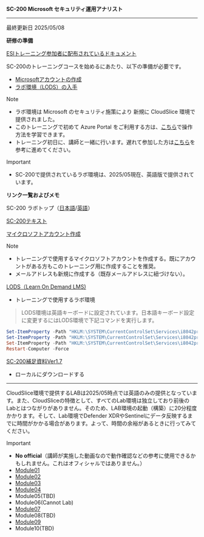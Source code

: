 **SC-200 Microsoft セキュリティ運用アナリスト**
***

最終更新日 2025/05/08

**研修の準備**

[ESIトレーニング参加者に配布されているドキュメント](https://query.prod.cms.rt.microsoft.com/cms/api/am/binary/RE4Rje8)

SC-200のトレーニングコースを始めるにあたり、以下の準備が必要です。

- [Microsoftアカウントの作成](https://github.com/naonao71/note/blob/main/prep/msa.md)
- [ラボ環境（LODS）の入手](https://github.com/naonao71/note/blob/main/prep/lods.md)

> [!NOTE]
> - ラボ環境は Microsoft のセキュリティ施策により 新規に CloudSlice 環境で提供されました。
> - このトレーニングで初めて Azure Portal をご利用する方は、[こちら](https://learn.microsoft.com/ja-jp/training/modules/tour-azure-portal/)で操作方法を学習できます。
> - トレーニング初日に、講師と一緒に行います。遅れて参加した方は[こちら](https://query.prod.cms.rt.microsoft.com/cms/api/am/binary/RE4VkE4)を参考に進めてください。

> [!IMPORTANT]
> - SC-200で提供されているラボ環境は、2025/05現在、英語版で提供されています。

**リンク一覧およびメモ**

SC-200 ラボトップ（[日本語](https://github.com/MicrosoftLearning/SC-200T00A-Microsoft-Security-Operations-Analyst.ja-jp/tree/main/Instructions/Labs)/[英語](https://github.com/MicrosoftLearning/SC-200T00A-Microsoft-Security-Operations-Analyst/tree/master/Instructions/Labs)）

[SC-200テキスト](https://learn.microsoft.com/ja-jp/training/courses/sc-200t00)

[マイクロソフトアカウント作成](https://account.microsoft.com/account/Account)

> [!NOTE]
> - トレーニングで使用するマイクロソフトアカウントを作成する。既にアカウントがある方もこのトレーニング用に作成することを推奨。
> - メールアドレスも新規に作成する（既存メールアドレスに紐づけない）。

[LODS（Learn On Demand LMS)](https://esi.learnondemand.net/User/Login?ReturnUrl=%2F)

- トレーニングで使用するラボ環境

 > LODS環境は英語キーボードに設定されています。日本語キーボード設定に変更するにはLODS環境で下記コマンドを実行します。

```powershell
Set-ItemProperty -Path "HKLM:\SYSTEM\CurrentControlSet\Services\i8042prt\Parameters" -Name "LayerDriver JPN" -Value "kbd106.dll"
Set-ItemProperty -Path "HKLM:\SYSTEM\CurrentControlSet\Services\i8042prt\Parameters" -Name "OverrideKeyboardType" -Value 7
Set-ItemProperty -Path "HKLM:\SYSTEM\CurrentControlSet\Services\i8042prt\Parameters" -Name "OverrideKeyboardSubtype" -Value 2
Restart-Computer -Force
```

[SC-200補足資料Ver1.7](https://github.com/naonao71/note/blob/main/SC-200/SC-200%E8%A3%9C%E8%B6%B3%E8%B3%87%E6%96%99Ver1.7.pdf)

- ローカルにダウンロードする

***
CloudSlice環境で提供するLABは2025/05時点では英語のみの提供となっています。また、CloudSliceの特徴として、すべてのLab環境は独立しており前後のLabとはつながりがありません。そのため、LAB環境の起動（構築）に20分程度かかります。そして、Lab環境でDefender XDRやSentinelにデータ反映するまでに時間がかかる場合があります。よって、時間の余裕があるときに行ってみてください。

> [!IMPORTANT]
> - **No official**（講師が実施した動画なので動作確認などの参考に使用できるかもしれません。これはオフィシャルではありません。）
> - [Module01](https://youtu.be/cHdSZyG1qTw)
> - [Module02](https://youtu.be/DAaANT0Op04)
> - [Module03](https://youtu.be/J6GVrDrd8LM)
> - [Module04](https://youtu.be/Bjzh7DdubVg)
> - Module05(TBD)
> - Module06(Cannot Lab)
> - [Module07](https://youtu.be/vjoAGr05Cko)
> - Module08(TBD)
> - [Module09](https://youtu.be/9p3jJtsyr7o)
> - Module10(TBD)


<!-- 

**ラボのシミュレーション（英語版）**

[SC-200 Interactive Simulations](https://mslabs.cloudguides.com/guides/SC-200%20Lab%20Simulations%20-%20Microsoft%20Security%20Operations%20Analyst)

**ラボのリンク（講師による翻訳修正済み）**

- モジュール01
  - [演習 1 - Microsoft 365 Defender の確認](https://github.com/naonao71/SC-200T00JA-Microsoft-Security-Operations-Analyst/blob/master/Instructions/Labs/LAB_AK_01_Lab1_Ex1_Explore_M365_Defender.md)
- モジュール02
  - [演習 1 - Microsoft Defender for Endpoint のデプロイ](https://github.com/naonao71/SC-200T00JA-Microsoft-Security-Operations-Analyst/blob/master/Instructions/Labs/LAB_AK_02_Lab1_Ex1_Deploy_Defender_Endpoint.md)
  - [演習 2 - Microsoft Defender for Endpoint を使用した攻撃の軽減](https://github.com/naonao71/SC-200T00JA-Microsoft-Security-Operations-Analyst/blob/master/Instructions/Labs/LAB_AK_02_Lab1_Ex2_Mitigate_Attacks.md)
- モジュール03
  - [演習 1 - Microsoft Defender for Cloud の有効化](https://github.com/naonao71/SC-200T00JA-Microsoft-Security-Operations-Analyst/blob/master/Instructions/Labs/LAB_AK_03_Lab1_Ex1_Enable_Defender.md)
  - [演習 2 - Microsoft Defender for Cloud を使用して脅威を軽減する](https://github.com/naonao71/SC-200T00JA-Microsoft-Security-Operations-Analyst/blob/master/Instructions/Labs/LAB_AK_03_Lab1_Ex2_Azure_Defender.md)
- モジュール04
  - [演習 1 - Kusto クエリ言語 (KQL) を使用して Microsoft Sentinel のクエリを作成する](https://github.com/naonao71/SC-200T00JA-Microsoft-Security-Operations-Analyst/blob/master/Instructions/Labs/LAB_AK_04_Lab1_Ex1_KQL.md)
- モジュール05
  - [演習 1 - Microsoft Sentinel 環境を構成する](https://github.com/naonao71/SC-200T00JA-Microsoft-Security-Operations-Analyst/blob/master/Instructions/Labs/LAB_AK_05_Lab1_Ex1_Deploy_Sentinel.md)
- モジュール06
  - [演習 1 - データ コネクタを使用して Microsoft Sentinel にデータを接続する](https://github.com/naonao71/SC-200T00JA-Microsoft-Security-Operations-Analyst/blob/master/Instructions/Labs/LAB_AK_06_Lab1_Ex1_Connect_Services.md)
  - [演習 2 - データ コネクタを使用して Windows デバイスを Microsoft Sentinel に接続する](https://github.com/naonao71/SC-200T00JA-Microsoft-Security-Operations-Analyst/blob/master/Instructions/Labs/LAB_AK_06_Lab1_Ex2_Connect_Windows.md)
  - [演習 3 - データ コネクタを使用して Linux ホストを Microsoft Sentinel に接続する](https://github.com/naonao71/SC-200T00JA-Microsoft-Security-Operations-Analyst/blob/master/Instructions/Labs/LAB_AK_06_Lab1_Ex3_Connect_Linux.md)
  - [演習 4 - データ コネクタを使用して Defender XDR を Microsoft Sentinel に接続する](https://github.com/naonao71/SC-200T00JA-Microsoft-Security-Operations-Analyst/blob/master/Instructions/Labs/LAB_AK_06_Lab1_Ex4_Connect_Defender_XDR.md)
- モジュール07
  - [演習 1 - Microsoft セキュリティ ルールを有効化する](https://github.com/naonao71/SC-200T00JA-Microsoft-Security-Operations-Analyst/blob/master/Instructions/Labs/LAB_AK_07_Lab1_Ex1_Security_Rule.md)
  - [演習 2 - プレイブックを作成する](https://github.com/naonao71/SC-200T00JA-Microsoft-Security-Operations-Analyst/blob/master/Instructions/Labs/LAB_AK_07_Lab1_Ex2_Playbook.md)
  - [演習 3 - スケジュールされたクエリを作成する](https://github.com/naonao71/SC-200T00JA-Microsoft-Security-Operations-Analyst/blob/master/Instructions/Labs/LAB_AK_07_Lab1_Ex3_Scheduled_Query.md)
  - [演習 4 - エンティティ行動分析の探索](https://github.com/naonao71/SC-200T00JA-Microsoft-Security-Operations-Analyst/blob/master/Instructions/Labs/LAB_AK_07_Lab1_Ex4_Entity_Behavior.md)
  - [演習 5 - 検出モデリングを理解する](https://github.com/naonao71/SC-200T00JA-Microsoft-Security-Operations-Analyst/blob/master/Instructions/Labs/LAB_AK_07_Lab1_Ex4_Attacks.md)
  - [演習 6 - 攻撃の実施](https://github.com/naonao71/SC-200T00JA-Microsoft-Security-Operations-Analyst/blob/master/Instructions/Labs/LAB_AK_07_Lab1_Ex5_Perform_Attacks.md)
  - [演習 7 - 検出を作成する](https://github.com/naonao71/SC-200T00JA-Microsoft-Security-Operations-Analyst/blob/master/Instructions/Labs/LAB_AK_07_Lab1_Ex6_Detections.md)
  - [演習 8 - インシデントを調査する](https://github.com/naonao71/SC-200T00JA-Microsoft-Security-Operations-Analyst/blob/master/Instructions/Labs/LAB_AK_07_Lab1_Ex7_Investigate.md)
  - [演習 9 - ASIM パーサーの作成](https://github.com/naonao71/SC-200T00JA-Microsoft-Security-Operations-Analyst/blob/master/Instructions/Labs/LAB_AK_07_Lab1_Ex9_ASIM.md)
- モジュール08
  - [演習 1 - Microsoft Sentinel で脅威ハンティングを実行する](https://github.com/naonao71/SC-200T00JA-Microsoft-Security-Operations-Analyst/blob/master/Instructions/Labs/LAB_AK_08_Lab1_Ex1_Hunting.md)
  - [演習 2 - Microsoft Sentinel でノートブックを使用した脅威ハンティング](https://github.com/naonao71/SC-200T00JA-Microsoft-Security-Operations-Analyst/blob/master/Instructions/Labs/LAB_AK_08_Lab1_Ex2_Notebooks.md)
***

- [1. モジュール01](#1-モジュール01)
  - [1.1. Microsoft 365 による脅威保護の紹介](#11-microsoft-365-による脅威保護の紹介)
  - [1.2. Microsoft 365 Defender を使用してインシデントを軽減する](#12-microsoft-365-defender-を使用してインシデントを軽減する)
  - [1.3. Microsoft Defender for 365 を使用してリスクを修復する](#13-microsoft-defender-for-365-を使用してリスクを修復する)
  - [1.4. Microsoft Defender for Identity](#14-microsoft-defender-for-identity)
  - [1.5. Azure AD Identity Protection](#15-azure-ad-identity-protection)
  - [1.6. Microsoft Defender for Cloud Apps](#16-microsoft-defender-for-cloud-apps)
  - [1.7. データ損失防止アラートへの対応](#17-データ損失防止アラートへの対応)
  - [1.8. 1.8 Microsoft 365 で insider リスクを管理する](#18-18-microsoft-365-で-insider-リスクを管理する)
- [2. モジュール02](#2-モジュール02)
  - [2.1. Microsoft Defender for Endpoint を使用して脅威から保護する](#21-microsoft-defender-for-endpoint-を使用して脅威から保護する)
  - [2.2. Microsoft Defender for Endpoint の環境をデプロイする](#22-microsoft-defender-for-endpoint-の環境をデプロイする)
  - [2.3. Windows 10 のセキュリティ強化の実施](#23-windows-10-のセキュリティ強化の実施)
  - [2.4. Microsoft Defender for Endpoint でアラートとインシデントを管理する](#24-microsoft-defender-for-endpoint-でアラートとインシデントを管理する)
  - [2.5. デバイス調査の実行](#25-デバイス調査の実行)
  - [2.6. デバイス上でのアクションの実行](#26-デバイス上でのアクションの実行)
  - [2.7. 証拠とエンティティ調査の実行](#27-証拠とエンティティ調査の実行)
  - [2.8. 自動化を構成および管理する](#28-自動化を構成および管理する)
  - [2.9. アラートと検出の設定](#29-アラートと検出の設定)
  - [2.10. 脅威と脆弱性の管理を活用する](#210-脅威と脆弱性の管理を活用する)
- [3. モジュール03](#3-モジュール03)
  - [3.1. Microsoft Defender for Cloud を使用してクラウドワークロード保護を計画する](#31-microsoft-defender-for-cloud-を使用してクラウドワークロード保護を計画する)
  - [3.2. Microsoft Defender for Cloud をのクラウドワークロード保護について説明する](#32-microsoft-defender-for-cloud-をのクラウドワークロード保護について説明する)
  - [3.3. Azure 資産を Microsoft Defender for Cloud に接続する](#33-azure-資産を-microsoft-defender-for-cloud-に接続する)
  - [3.4. Azure 以外の資産を Microsoft Defender for Cloud に接続する](#34-azure-以外の資産を-microsoft-defender-for-cloud-に接続する)
  - [3.5. Microsoft Defender for Cloud を使用してセキュリティアラートを修復する](#35-microsoft-defender-for-cloud-を使用してセキュリティアラートを修復する)
- [4. モジュール04](#4-モジュール04)
  - [4.1. Microsoft Sentinel の KQL ステートメントの構築](#41-microsoft-sentinel-の-kql-ステートメントの構築)
  - [4.2. KQL を使用してクエリ結果を分析する](#42-kql-を使用してクエリ結果を分析する)
  - [4.3. KQL を使用して複数のテーブル用のステートメントを作成する](#43-kql-を使用して複数のテーブル用のステートメントを作成する)
  - [4.4. Kusto クエリ言語を使用して Microsoft Sentinel でデータを操作する](#44-kusto-クエリ言語を使用して-microsoft-sentinel-でデータを操作する)
- [5. モジュール05](#5-モジュール05)
  - [5.1. Microsoft Sentinel の概要](#51-microsoft-sentinel-の概要)
  - [5.2. Microsoft Sentinel ワークスペースの作成と管理](#52-microsoft-sentinel-ワークスペースの作成と管理)
  - [5.3. Microsoft Sentinel のログのクエリを実行する](#53-microsoft-sentinel-のログのクエリを実行する)
  - [5.4. Microsoft Sentinel でウォッチリストを使用する](#54-microsoft-sentinel-でウォッチリストを使用する)
  - [5.5. Microsoft Sentinel の脅威インテリジェンスを利用する](#55-microsoft-sentinel-の脅威インテリジェンスを利用する)
- [6. モジュール06](#6-モジュール06)
  - [6.1. データコネクタを使用して Microsoft Sentinel にデータを接続する](#61-データコネクタを使用して-microsoft-sentinel-にデータを接続する)
  - [6.2. Microsoft サービスをMicrosoft Sentinel に接続する](#62-microsoft-サービスをmicrosoft-sentinel-に接続する)
  - [6.3. Microsoft Defender を Microsoft Sentinel に接続する](#63-microsoft-defender-を-microsoft-sentinel-に接続する)
  - [6.4. Windows ホストを Microsoft Sentinel に接続する](#64-windows-ホストを-microsoft-sentinel-に接続する)
  - [6.5. Microsoft Sentinel に Common Event Format のログを接続する](#65-microsoft-sentinel-に-common-event-format-のログを接続する)
  - [6.6. Microsoft Sentinel に Syslog データソースを接続する](#66-microsoft-sentinel-に-syslog-データソースを接続する)
  - [6.7. 脅威インジケーターを Microsoft Sentinel に接続する](#67-脅威インジケーターを-microsoft-sentinel-に接続する)
- [7. モジュール07](#7-モジュール07)
  - [7.1. Microsoft Sentinel の分析を使用した脅威検出](#71-microsoft-sentinel-の分析を使用した脅威検出)
  - [7.2. Microsoft Sentinel でのセキュリティ インシデント管理](#72-microsoft-sentinel-でのセキュリティ-インシデント管理)
  - [7.3. Microsoft Sentinel プレイブックを使用した脅威対処](#73-microsoft-sentinel-プレイブックを使用した脅威対処)
  - [7.4. Microsoft Sentinel でのエンティティの行動分析の使用](#74-microsoft-sentinel-でのエンティティの行動分析の使用)
  - [7.5. Microsoft Sentinel でのデータクエリ、視覚化、監視](#75-microsoft-sentinel-でのデータクエリ視覚化監視)
- [8. モジュール08](#8-モジュール08)
  - [8.1. Microsoft Sentinel における脅威ハンティングの概念](#81-microsoft-sentinel-における脅威ハンティングの概念)
  - [8.2. Microsoft Sentinel を使用した脅威ハンティング](#82-microsoft-sentinel-を使用した脅威ハンティング)
  - [8.3. Microsoft Sentinel でノートブックを使用して脅威をハンティングする](#83-microsoft-sentinel-でノートブックを使用して脅威をハンティングする)


***

# 1. モジュール01

**管理ポータル**

- [Azure portal](https://portal.azure.com/)
- [Azure Active Directory 管理センター](https://aad.portal.azure.com/)
- [Microsoft 365 管理センター](https://admin.microsoft.com/)
- [Microsoft 365 Defender](https://security.microsoft.com/)
- [Microsoft 365 コンプライアンス](https://compliance.microsoft.com/)
- [Microsoft Defender for Cloud Apps](https://portal.cloudappsecurity.com/)

## 1.1. [Microsoft 365 による脅威保護の紹介](https://docs.microsoft.com/ja-jp/learn/modules/m365-security-threat-define/)
## 1.2. [Microsoft 365 Defender を使用してインシデントを軽減する](https://docs.microsoft.com/ja-jp/learn/modules/mitigate-incidents-microsoft-365-defender/)

[MITRE ATT&CK](https://www.intellilink.co.jp/article/column/attack-mitre-sec01.html)

[Matrix for Enterprise](https://attack.mitre.org/versions/v7/)

ATT&CKでは、戦術(Tactics)として12の戦術を選定しています。攻撃者は「初期アクセス(Initial Access)」から始まり、次の戦術へと移行して最終的には「影響(Impact)」まで行動することがあります。

|戦術|概要|
|:----|:----|
|初期アクセス(Initial Access)|攻撃者がネットワークに侵入しようとしている。|
|実行(Execution)|攻撃者が悪意のあるコードを実行しようとしている。|
|永続化(Persistence)|攻撃者が不正アクセスする環境を確保しようとしている。|
|権限昇格(Privilege Escalation)|攻撃者がより高いレベルの権限を取得しようとしている。|
|防衛回避(Defense Evasion)|攻撃者が検知されないようにしようとしている。|
|認証情報アクセス(Credential Access)|攻撃者がアカウント名とパスワードを盗もうとしている。|
|探索(Discovery)|攻撃者がアクセス先の環境を理解しようとしている。|
|水平展開(Lateral Movement)|攻撃者がアクセス先の環境を移動しようとしている。|
|収集(Collection)|攻撃者が目標に関心のあるデータを収集しようとしている。|
|C&C（Command and Control）|攻撃者が侵害されたシステムと通信して制御しようとしている。|
|持ち出し(Exfiltration)|攻撃者がデータを盗もうとしている。|
|影響(Impact)|攻撃者がシステムとデータを操作、中断、または破壊しようとしている。|


[KQL クイック リファレンス](https://docs.microsoft.com/ja-jp/azure/data-explorer/kql-quick-reference)

## 1.3. [Microsoft Defender for 365 を使用してリスクを修復する](https://docs.microsoft.com/ja-jp/learn/modules/mitigate-incidents-microsoft-365-defender/?wt.mc_id=esi_m2l_content_wwl)

[Microsoft Defender for Office 365セキュリティの概要](https://docs.microsoft.com/ja-jp/microsoft-365/security/office-365-security/overview?view=o365-worldwide)

[Office365のAIRの全体的な流れ](https://docs.microsoft.com/ja-jp/microsoft-365/security/office-365-security/office-365-air?view=o365-worldwide)

## 1.4. [Microsoft Defender for Identity](https://docs.microsoft.com/ja-jp/learn/modules/m365-threat-safeguard/?wt.mc_id=esi_m2l_content_wwl)

[権限昇格攻撃と防御に関する解説](https://bs-square.jp/blog/index.php/2021/04/06/privilege-escalation-attack-defense-explained/)
## 1.5. [Azure AD Identity Protection](https://docs.microsoft.com/ja-jp/learn/modules/protect-identities-with-aad-idp/?wt.mc_id=esi_m2l_content_wwl)

[リスクとは](https://docs.microsoft.com/ja-jp/azure/active-directory/identity-protection/concept-identity-protection-risks)

## 1.6. [Microsoft Defender for Cloud Apps](https://docs.microsoft.com/ja-jp/learn/modules/microsoft-cloud-app-security/?wt.mc_id=esi_m2l_content_wwl)

[Microsoft Defender for Cloud Apps のドキュメント](https://docs.microsoft.com/ja-jp/defender-cloud-apps/)

[Microsoft Defender for Cloud Apps のアプリの条件付きアクセス制御を使用してアプリを保護する](https://docs.microsoft.com/ja-jp/defender-cloud-apps/proxy-intro-aad)

 アクセス ポリシーとセッション ポリシーを使用すると、次のことができます。

|内容|説明|
|:----|:----|
|データ窃盗を防ぐ|たとえばアンマネージド デバイスなどで、機密性の高いドキュメントのダウンロード、切り取り、コピー、および印刷をブロックできます。|
|認証コンテキストを要求する|セッションで機密性の高いアクションが発生したときに、Azure AD の条件付きアクセス ポリシーを再評価できます。 たとえば、機密性の高いファイルのダウンロード時に多要素認証を要求します。|
|ダウンロードを保護する|機密性の高いドキュメントのダウンロードをブロックするのではなく、ドキュメントにラベルを付け、Azure Information Protection で保護されるように要求することができます。 このアクションにより、危険を及ぼす可能性のあるセッションにおいて確実にドキュメントが保護され、ユーザー アクセスが制限されます。|
|ラベルのないファイルのアップロードを禁止する|機密性の高いファイルがアップロード、配布、および他のユーザーに使用される前に、ファイルに適切なラベルと保護が設定されるようにすることが重要です。 機密性の高い内容が含まれるラベルのないファイルが、その内容をユーザーが分類するまで、アップロードされないようにすることができます。|
|マルウェアの可能性をブロックする|悪意のある可能性のあるファイルのアップロードをブロックすることで、環境をマルウェアから保護することができます。 アップロードまたはダウンロードされるファイルを、Microsoft 脅威インテリジェンスに対してスキャンし、すぐにブロックすることができます。|
|ユーザー セッションのコンプライアンスを監視する|リスクの高いユーザーをアプリへのサインイン時に監視し、そのアクションをセッション内からログに記録します。 ユーザーの動作を調査して分析し、将来どこで、どのような条件においてセッション ポリシーを適用する必要があるかを理解することができます。|
|[アクセスのブロック]|複数のリスク要因に応じて、特定のアプリとユーザーのアクセスを細かくブロックできます。 たとえば、デバイス管理の形式としてクライアント証明書を使用している場合に、ブロックできます。|
|カスタム アクティビティをブロックする|Microsoft Teams や Slack といったアプリで機密性の高いコンテンツを含むメッセージを送信する場合のように、アプリによってはリスクを伴う固有のシナリオがあります。 このようなシナリオでは、メッセージで機密性の高いコンテンツをスキャンし、リアルタイムでブロックできます。|

**セッション制御の仕組み**

アプリの条件付きアクセス制御でセッション ポリシーを作成すると、アプリに直接ではなく、リバース プロキシ経由でユーザーをリダイレクトすることで、ユーザー セッションを制御できます。 その後、ユーザーの要求と応答は、アプリと直接ではなく、Cloud App Security を通して行われます。

セッションがプロキシによって保護されていると、関連するすべての URL と Cookie が Cloud App Security によって置き換えられます。 たとえば、ドメインが myapp.com で終わるリンクが含まれるページがアプリから返される場合、次のように、リンクのドメインには *.mcas.ms のようなサフィックスが付けられます。

|アプリの URL|置き換えられた URL|
|:----|:----|
|myapp.com|myapp.com.mcas.ms|

[Azure Information Protection とは](https://docs.microsoft.com/ja-jp/azure/information-protection/what-is-information-protection)

[Microsoft 365 の Microsoft Information Protection](https://docs.microsoft.com/ja-jp/microsoft-365/compliance/information-protection?view=o365-worldwide)

[Windows 情報保護 (WIP) を使用した企業データの保護](https://docs.microsoft.com/ja-jp/windows/security/information-protection/windows-information-protection/protect-enterprise-data-using-wip)

**Microsoft Information Protection** は、以下の４つのソリューションの総称です。それぞれが組み合わさって動作します。
- Azure Information Protection (AIP)
- Microsoft 365 Information Protection(MIP)
- Microsoft Defender for Cloud Apps
- Windows 情報保護

[秘密度ラベルの詳細](https://docs.microsoft.com/ja-jp/microsoft-365/compliance/sensitivity-labels?view=o365-worldwide)

## 1.7. [データ損失防止アラートへの対応](https://docs.microsoft.com/ja-jp/learn/modules/respond-to-data-loss-prevention-alerts-microsoft-365/?wt.mc_id=esi_m2l_content_wwl)

DLP のファイル ポリシー アラートに対処する場合でも、アラートの一覧にはさまざまな種類のアラートが表示されます。 DLP 以外のこれらのアラートからもセキュリティ インシデントに関する分析情報が得られる可能性があるため、さまざまなアラートの種類を理解しておくことが重要です。

下表にトリガーされることがあるアラートの種別を一覧し、推奨される解決方法を示します。

|アラートの種類|説明|推奨される解決策|
|:----|:----|:----|
|アクティブなポリシー違反|この種のアラートは自分が作成したポリシーの結果です。|この種のアラートを一括処理するには、ポリシーセンターで対処して軽減するようにお勧めします。フィルターを増やし、木目細かい制御をもっと適用して、多発するエンティティを除外するようにポリシーを微調整します。ポリシーが精確であれば、アラートは正当であり、この種の違反は直ちに停止すべきであるため、ポリシーに自動修復を追加するよう配慮しましょう。|
|ファイル ポリシーの違反|この種のアラートは自分が作成したポリシーの結果です。|この種のアラートを一括処理するには、ポリシーセンターで対処して軽減するようにお勧めします。フィルターを増やし、木目細かい制御をもっと適用して、多発するエンティティを除外するようにポリシーを微調整します。フィルターを増やし、木目細かい制御をもっと適用して、多発するエンティティを除外するようにポリシーを微調整します。|
|侵害されたアカウント|侵害されたアカウントを CloudApp Security が検出するとこの手のアラートが出力されます。これは、承認されていない方法でアカウントが使用された可能性が高いことを意味します。|このアカウントのユーザーと連絡が取れ、パスワードを本人が変更するまではアカウントを一旦停止するとよいでしょう。|
|使用されていないアカウント| 接続されているクラウドアプリの一つが 60 日以内に使用されなかったときこのアラートが出力されます。|ユーザーとユーザーの管理者に連絡して、アカウントがまだアクティブであるかどうかを確認します。使用されない場合、ユーザーを停止してそのアプリのライセンスを終了します。|
|新しい管理者ユーザー|接続されているアプリのための特権アカウントで生じた変更についてアラートします。|ユーザーに対して、新しい管理者のアクセス許可が必要であることを確認します。特権があるはずがなければ、侵害への暴露を削減するため管理者特権を取り消した方がよいでしょう。|
|新しい管理者の場所|接続されているアプリのための特権アカウントで生じた変更についてアラートします。|この異常な場所からのサインインが正当であることを確認してください。正当なものでなければ、管理者アクセス許可を取り消すかアカウントを一時停止して侵害への暴露を減らすことをお勧めします。|
|新しい場所|新しい場所から接続されているアプリに接続されていることについてを伝えるアラートであり、国/地域当たり一回のみ出力されます。|特定ユーザーのアクティビティを調査してください。|
|新たに発見されたサービス|このアラートはシャドウ ITについてのアラートです。Cloud Discovery が新たなアプリを検出しました。|アプリカタログに基づいてサービスのリスクを評価してください。|
|疑わしいアクティビティ|このアラートにより、組織内の予期されるアクティビティまたはユーザーとは一致しない異常なアクティビティが検出されたことが通知されます。|動作を調査してユーザー本人に確認します。この種のアラートは、環境について詳しく学び、これらのアラートを基に新しいポリシーを作成するのに最適な場所です。例えば、接続されているアプリのいずれかへあるユーザーが突如として大量のデータをアップロードしている場合、こうした異常な動作を統制するためのルールを設定することができます。|
|パーソナルアカウントの使用|このアラートにより、接続されているアプリのリソースに新しい個人用アカウントがアクセスできることが通知されます。|外部アカウントでのユーザーのコラボを削除します。|

## 1.8. 1.8 [Microsoft 365 で insider リスクを管理する](https://docs.microsoft.com/ja-jp/learn/modules/m365-compliance-insider-manage-insider-risk/?wt.mc_id=esi_m2l_content_wwl)

[Microsoft 365 のインサイダー リスク管理について](https://docs.microsoft.com/ja-jp/microsoft-365/compliance/insider-risk-management?view=o365-worldwide)
# 2. モジュール02

## 2.1. [Microsoft Defender for Endpoint を使用して脅威から保護する](https://docs.microsoft.com/ja-jp/learn/modules/m365-security-threat-protect/?wt.mc_id=esi_m2l_content_wwl)

## 2.2. [Microsoft Defender for Endpoint の環境をデプロイする](https://docs.microsoft.com/ja-jp/learn/modules/deploy-microsoft-defender-for-endpoints-environment/?wt.mc_id=esi_m2l_content_wwl)

[基本的なアクセス許可を使用してポータルにアクセスする](https://docs.microsoft.com/ja-jp/microsoft-365/security/defender-endpoint/basic-permissions?view=o365-worldwide)

MDEには、フルアクセスと読み取り専用アクセス権があります。それぞれできることは以下の通り。

|MDE Role|AAD Role|説明|
|:----|:----|:----|
|フルアクセス|・グローバル管理者</BR>・セキュリティ管理者|・ログイン、すべてのシステム情報の表示、アラートの解決、詳細な分析のためのファイルの送信、オンボーディング パッケージのダウンロードを行うことができます。|
|読み取り専用アクセス|・セキュリティ閲覧者|・読み取り専用アクセス権を持つユーザーは、ログイン、すべての通知、および関連情報を表示できます。</BR>・アラートの状態を変更したり、詳細な分析のためにファイルを送信したり、状態の変更操作を実行したりできない。|


[Linux 用 Microsoft Defender for Endpoint を手動で展開する](https://docs.microsoft.com/ja-jp/microsoft-365/security/defender-endpoint/linux-install-manually?view=o365-worldwide#ubuntu-and-debian-systems)

**OS の種類ごとのアンチマルウェアと EDR のオプションに関して**

| |Linux|Windows Server 2022/2019|Windows Server 2016|Windows Server 2012 R2|Windows Server 2012|Windows Server 2008 R2|
|:----|:----|:----|:----|:----|:----|:----|
|AVモジュール|MDEモジュール|Microsoft Defender AV|Microsoft Defender AV|Microsoft Antimalware|Microsoft Antimalware|Microsoft Antimalware|
|AV提供方法|Microsoft Defender for Cloud で利用可能|OS 組み込みのため無料で利用可能|OS 組み込みのため無料で利用可能|Azure 上の無料サービス|Azure 上の無料サービス|Azure 上の無料サービス|
|EDRサーバー|MDE|MDE|MDE|MDE|非対応|MDE|
|EDRエージェント|MDEモジュール|OS組み込みのMDEセンサー|MDEモジュール|MDEモジュール|非対応|MMA|
|EDR連携|Microsoft Defender for Cloud で利用可能|Microsoft Defender for Cloud で利用可能|Microsoft Defender for Cloud で利用可能|Microsoft Defender for Cloud で利用可能|非対応|Microsoft Defender for Cloud で利用可能|


製品としては以下が登場する。
- Microsoft Defender for Cloud (Defender for Cloud)
- Microsoft Monitoring Agent (MMA) "旧 Log Analytics エージェント"
- Microsoft Defender for Endpoint (MDE)
- Microsoft Defender AV
- Microsoft Antimalware

**マルウェアに関して**

**Linux**</BR>
Linux のアンチマルウェアは、MDE の中で EDR と合わせて提供されます。Defender for Cloud から MDE を自動オンボードする場合、AV 部分は最初無効化されています。そのため、[構成プロファイル](https://docs.microsoft.com/ja-jp/microsoft-365/security/defender-endpoint/linux-preferences?view=o365-worldwide#recommended-configuration-profile)を変更するなどして有効化をしておく必要があります。

**Windows Server 2016 / 2019 / 2022**</BR>
Windows Server 2016 以降は、OS 組み込みの Microsoft Defender AV を利用することができます。アラートの管理には、MDE や Defender for Cloud を利用します。

そのため基本的には Azure の拡張機能である Microsoft Antimalware を利用する必要はありませんが、スキャンのタイミングの設定などを Azure Portal から行いたい場合などは、Microsoft Antimalware 拡張機能を有効化することもできます。

**Windows Server 2012 / 2012 R2**</BR>
- EDRはMDEで導入（AzureだとDefender for Servers P1/P2で自動展開する）
- EPPもMDEの展開モジュールに含まれて自動デプロイされる
  - サービスは「Microsoft Defender ウイルス対策サービス」として起動する
  - Win2012環境にAzureの"Extention AntiMalware"を入れても、SCEPは導入されないように変更されている
- Win2012環境で、Windows Defenderの管理を行う場合は、コマンドライン or GPOになる
  - コマンドラインの場合は、「get-mppreference / set-mpprerference」等を利用する
  - Windows Defender 導入時に、グループポリシー管理テンプレートも配布されているため、gpedit 経由でローカルグループポリシーを使うことも可能になっている

> - Windows 2012/R2 Server / ～2022/4以前の仕様
>   - EDRはMDEで導入（AzureだとDefender for Servers P1/P2で自動展開する）
>   - EPPは別途DL（SCEPのDL先は現在非公開になっているため、要サポート確認だった。Azure VMの場合は、"Extention AntiMalware"拡張を導入することで、SCEPが導入される仕様だった）

現時点(2022/05/31)でこの動きは通常のMDEライセンスからの導入、および Defender for Servers P1ライセンスの動きであり、Defender for Servers P2だけは動きが異なる（旧来のSCEP導入）になる仕様のため、ご注意ください。
（MDfC Defender for Servers P2だけは自動オンボーディングが古くMMA->MDEの中で旧来の方式から変えられていないそうです）

**Windows Server 2008 R2**</BR>
Windows Server 2008 以前は、Microsoft Defender AV は利用できません。しかし、Azure 上の仮想マシンであれば、Microsoft Defender AV 相当のアンチマルウェア機能を、仮想マシン拡張機能として利用することができます。これが、Microsoft Antimalware です。無料ですぐに利用を開始でき、拡張機能として構成をしていくことも可能です。また、Microsoft Defender AV と同じく、アラートの管理には、MDE や Defender for Cloud を利用します。

**EDRに関して**

**Linux**</BR>
Linux は AV と同じ MDE のモジュールの中で EDR 機能が含まれています。

**Windows Server 2019 / 2022**</BR>
OS組み込みのセンサーが使われます。Defender for Cloud からの自動オンボードの場合、このセンサーの有効化が自動的に行われます。

**Windows Server 2012 R2 と 2016**</BR>
Windows Server 2012 R2 と 2016 向けの[新しいモジュール](https://techcommunity.microsoft.com/t5/microsoft-defender-for-endpoint/defending-windows-server-2012-r2-and-2016/ba-p/2783292) が提供されました。これにより、古いバージョンの Windows Server についてもより高度な保護を利用できるようになっていきます。この新しいモジュールのインストールなども今後 Defender for Cloud 側にも組み込まれていく予定です。

**Windows Server 2008 R2**</BR>
Microsoft Monitoring Agent (MMA)がセンサーの役割を果たします。そのため機能が限定されており、自動調査と対処などが利用できません。

**Windows Server 2012**</BR>
MDE非対応

[役割ベースのアクセス制御を使用してポータル アクセスを管理する](https://docs.microsoft.com/ja-jp/microsoft-365/security/defender-endpoint/rbac?view=o365-worldwide)

大規模な企業のセキュリティチームでは、通常、階層ベースのセキュリティモデルを採用して、セキュリティポータルへのアクセス権の割り当てを行います。一般的な階層では3階層あります。

|レイヤー|役割|説明|
|:----|:----|:----|
|レイヤー1|ローカルセキュリティ運用チーム|ローカルに含まれるアラートをトリアージして調査し、アクティブな修復が必要な場合は、レイヤー2へエスカレーションする|
|レイヤー2|地域のセキュリティ運用チーム|地域すべてのデバイスを表示して、修復アクションを実行する|
|レイヤー3|グローバルセキュリティ運用チーム|セキュリティ専門家を入れ、ポータルからすべてのアクションを表示して実行する権限を持つ|

[ライブ応答を使用してデバイス上のエンティティを調査する](https://docs.microsoft.com/ja-jp/microsoft-365/security/defender-endpoint/live-response?view=o365-worldwide)

**基本コマンド一覧**

|コマンド|説明|Windowsおよび Windows サーバー|macOS|Linux|
|:----|:----|:----|:----|:----|
|cd|現在のディレクトリを変更します。|Y|Y|Y|
|cls|コンソール画面をクリアします。|Y|Y|Y|
|connect|デバイスへのライブ応答セッションを開始します。|Y|Y|Y|
|connections|すべてのアクティブな接続を表示します。|Y|N|N|
|dir|ディレクトリ内のファイルとサブディレクトリの一覧を表示します。|Y|Y|Y|
|drivers|デバイスにインストールされているすべてのドライバーを表示します。|Y|N|N|
|fg <command ID>|指定したジョブをフォアグラウンドのフォアグラウンドに配置し、現在のジョブに設定します。 メモ: fg は、PID ではなく、ジョブから使用できる 'コマンド ID' を取得します。|Y|Y|Y|
|fileinfo|ファイルに関する情報を取得します。|Y|Y|Y|
|findfile|デバイス上の特定の名前でファイルを検索します。|Y|Y|Y|
|getfile <file_path>|ファイルをダウンロードします。|Y|Y|Y|
|help|ライブ応答コマンドのヘルプ情報を提供します。|Y|Y|Y|
|jobs|現在実行中のジョブ、その ID、状態を表示します。|Y|Y|Y|
|persistence|デバイス上のすべての既知の永続化メソッドを表示します。|Y|N|N|
|processes|デバイスで実行しているすべてのプロセスを表示します。|Y|Y|Y|
|registry|レジストリ値を表示します。|Y|N|N|
|scheduledtasks|デバイス上のすべてのスケジュールされたタスクを表示します。|Y|N|N|
|services|デバイス上のすべてのサービスを表示します。|Y|N|N|
|trace|ターミナルのログ モードをデバッグに設定します。|Y|Y|Y|

**高度なコマンド一覧**

|コマンド|説明|Windowsおよび Windows サーバー|macOS|Linux|
|:----|:----|:----|:----|:----|
|analyze|さまざまな解析エンジンを使用してエンティティを分析し、判定に達します。|Y|N|N|
|collect|コンピューターからフォレンジック パッケージを収集する|N|Y|Y|
|isolate|Defender for Endpoint サービスへの接続を維持しながら、ネットワークからデバイスを切断します|N|Y|N|
|release|ネットワーク分離からデバイスを解放する|N|Y|N|
|run|デバイス上のライブラリからPowerShell スクリプトを実行します。|Y|Y|Y|
|library|ライブ応答ライブラリにアップロードされたファイルを一覧表示します。|Y|Y|Y|
|putfile|ライブラリからデバイスにファイルを置く。ファイルは作業フォルダーに保存され、デバイスが既定で再起動すると削除されます。|Y|Y|Y|
|remediate|デバイス上のエンティティを修復します。 修復アクションは、エンティティの種類によって異なります</BR>: ファイル</BR>: プロセスの削除</BR>: 停止、イメージ ファイルのサービス削除</BR>: 停止、イメージ ファイルのレジストリ エントリ削除</BR>: スケジュールされたタスクの削除</BR>: スタートアップ フォルダー項目の削除</BR>: ファイルの削除</BR>注意: このコマンドには前提条件のコマンドがあります。 -auto コマンドを修復と組み合わせて使用して、前提条件のコマンドを自動的に実行できます。|Y|Y|Y|
|scan|Defender for Endpoint サービスへの接続を維持しながら、ネットワークからデバイスを切断する|N|Y|Y|
|undo|修復されたエンティティを復元します。|Y|Y|Y|

[デバイス グループの作成と管理](https://docs.microsoft.com/ja-jp/microsoft-365/security/defender-endpoint/machine-groups?view=o365-worldwide)

## 2.3. [Windows 10 のセキュリティ強化の実施](https://docs.microsoft.com/ja-jp/learn/modules/implement-windows-10-security-enhancements-with-microsoft-defender-for-endpoint/?wt.mc_id=esi_m2l_content_wwl)

[攻撃面の減少ルール](https://docs.microsoft.com/ja-jp/microsoft-365/security/defender-endpoint/attack-surface-reduction-rules-reference?view=o365-worldwide)

[クラウド保護を有効にする必要Microsoft Defender ウイルス対策](https://docs.microsoft.com/ja-jp/microsoft-365/security/defender-endpoint/why-cloud-protection-should-be-on-mdav?view=o365-worldwide)

[攻撃面の減少ルールを有効にする](https://docs.microsoft.com/ja-jp/microsoft-365/security/defender-endpoint/enable-attack-surface-reduction?view=o365-worldwide)

Windows には攻撃面の減少(Attack surface reduction)ルールが用意されているので、このルールを構成することでセキュリティ侵害リスクを削減できます。

ASR(Attack surface reduction) は以下のツールから設定可能です。
- Microsoft Intune
- モバイル デバイス管理 (MDM)
- Microsoft Endpoint Configuration Manager
- グループ ポリシー
- PowerShell

各 ASR(Attack surface reduction) ルールには、次の 4 つの設定のいずれかを含む。
- 構成されていません
  - ASR ルールを無効にする
- ブロック
  - ASR ルールを有効にする
- 監査
  - ASR ルールが有効な場合に組織に与える影響を評価する
- 警告
  - ASR ルールを有効にするが、エンド ユーザーがブロックをバイパスできる

## 2.4. [Microsoft Defender for Endpoint でアラートとインシデントを管理する](https://docs.microsoft.com/ja-jp/learn/modules/manage-alerts-incidents-microsoft-defender-for-endpoints/?wt.mc_id=esi_m2l_content_wwl)

**用語説明**

|用語|説明|
|:----|:----|
|デバイス|各エンドポイントのこと|
|証拠|アカウント、プロセス、ネットワーク情報などのDefender for Endpointが収集した成果物に関する情報のこと|
|アラート|検出ルールに合致したアクティビティが見つかった場合に、アラートが作成されます|
|インシデント|生成されたアラートに基づいて、インシデントにグループ化されま|
|調査|Defender for Endpoint では自動調査が実行されます|
|インシデントグラフ|関連するサイバーセキュリティの脅威を視覚化したもの|

[MITRE ATT&CK](https://www.intellilink.co.jp/article/column/attack-mitre-sec01.html)
## 2.5. [デバイス調査の実行](https://docs.microsoft.com/ja-jp/learn/modules/perform-device-investigations-microsoft-defender-for-endpoints/?wt.mc_id=esi_m2l_content_wwl)

[フィードバック ループのブロック](https://docs.microsoft.com/ja-jp/microsoft-365/security/defender-endpoint/feedback-loop-blocking?view=o365-worldwide)

## 2.6. [デバイス上でのアクションの実行](https://docs.microsoft.com/ja-jp/learn/modules/perform-actions-device-microsoft-defender-for-endpoint/?wt.mc_id=esi_m2l_content_wwl)

[自動調査の概要](https://docs.microsoft.com/ja-jp/microsoft-365/security/defender-endpoint/automated-investigations?view=o365-worldwide)

自動修復のレベルには以下がある。

|設定|説明|
|:----|:----|
|自動応答なし|デバイスは調査されません。|
|すべてのフォルダーを半承認|デバイスは、検出システムからアラートを受信したときに自動的に調査されますが、修復処理を実行するには承認が必要です。|
|一時フォルダー以外への半承認|デバイスは、検出システムからアラートを受信したときに自動的に調査され、一時およびダウンロード ディレクトリ内で自動的に修復されます。他のすべての修復処理には承認が必要です。|
|コアフォルダーへの半承認|デバイスは、検出システムからアラートを受信したときに自動的に調査され、コア システム ディレクトリ内で特定されたものを除いて修復されます。コア システム ディレクトリに対する脅威の修復処理には承認が必要です。|
|**完全 - 自動的な脅威の修正（推奨）**|デバイスは、ユーザーによる操作を必要とせずに、MDE によって自動的に調査および修復されます。|

[ライブ応答を使用してデバイス上のエンティティを調査する](https://docs.microsoft.com/ja-jp/microsoft-365/security/defender-endpoint/live-response?view=o365-worldwide)

## 2.7. [証拠とエンティティ調査の実行](https://docs.microsoft.com/ja-jp/learn/modules/perform-evidence-entities-investigations-microsoft-defender-for-endpoint/?wt.mc_id=esi_m2l_content_wwl)

## 2.8. [自動化を構成および管理する](https://docs.microsoft.com/ja-jp/learn/modules/configure-manage-automation-microsoft-defender-for-endpoint/?wt.mc_id=esi_m2l_content_wwl)

[Microsoft Defender ウイルス対策でクラウド保護をオンにする](https://docs.microsoft.com/ja-jp/microsoft-365/security/defender-endpoint/enable-cloud-protection-microsoft-defender-antivirus?view=o365-worldwide)

## 2.9. [アラートと検出の設定](https://docs.microsoft.com/ja-jp/learn/modules/configure-settings-for-alerts-detections-microsoft-defender-for-endpoint/?wt.mc_id=esi_m2l_content_wwl)

[Defender for Endpoint で高度な機能を構成する](https://docs.microsoft.com/ja-jp/microsoft-365/security/defender-endpoint/advanced-features?view=o365-worldwide)

[ネットワークを保護とは](https://docs.microsoft.com/ja-jp/microsoft-365/security/defender-endpoint/network-protection?view=o365-worldwide)

[ネットワーク保護の有効化](https://docs.microsoft.com/ja-jp/microsoft-365/security/defender-endpoint/enable-network-protection?view=o365-worldwide)

## 2.10. [脅威と脆弱性の管理を活用する](https://docs.microsoft.com/ja-jp/learn/modules/use-threat-vulnerability-management-microsoft-defender-for-endpoint/2-understand-threat-vulnerability-management)

# 3. モジュール03

## 3.1. [Microsoft Defender for Cloud を使用してクラウドワークロード保護を計画する](https://docs.microsoft.com/ja-jp/learn/modules/what-is-azure-defender/?wt.mc_id=esi_m2l_content_wwl)

## 3.2. [Microsoft Defender for Cloud をのクラウドワークロード保護について説明する](https://docs.microsoft.com/ja-jp/learn/modules/understand-azure-defender-cloud-workload-protection/?wt.mc_id=esi_m2l_content_wwl)

## 3.3. [Azure 資産を Microsoft Defender for Cloud に接続する](https://docs.microsoft.com/ja-jp/learn/modules/connect-azure-assets-to-azure-defender/?wt.mc_id=esi_m2l_content_wwl)

[Windows 用の Log Analytics 仮想マシン拡張機能](https://docs.microsoft.com/ja-jp/azure/virtual-machines/extensions/oms-windows?azure-portal=true)

[Azure Arc 対応サーバー](https://docs.microsoft.com/ja-jp/azure/azure-arc/servers/overview)

## 3.4. [Azure 以外の資産を Microsoft Defender for Cloud に接続する](https://docs.microsoft.com/ja-jp/learn/modules/connect-non-azure-machines-to-azure-defender/?wt.mc_id=esi_m2l_content_wwl)

## 3.5. [Microsoft Defender for Cloud を使用してセキュリティアラートを修復する](https://docs.microsoft.com/ja-jp/learn/modules/remediate-azure-defender-security-alerts/?wt.mc_id=esi_m2l_content_wwl)
# 4. モジュール04
## 4.1. [Microsoft Sentinel の KQL ステートメントの構築](https://docs.microsoft.com/ja-jp/learn/modules/construct-kusto-query-language-statements/?wt.mc_id=esi_m2l_content_wwl)

[KQL クイック リファレンス](https://docs.microsoft.com/ja-jp/azure/data-explorer/kql-quick-reference)

[Windows Event ID 4624](https://www.manageengine.com/products/active-directory-audit/kb/windows-security-log-event-id-4624.html)

[監視するイベント](https://docs.microsoft.com/ja-jp/windows-server/identity/ad-ds/plan/appendix-l--events-to-monitor)

[Kusto クエリのサンプル](https://docs.microsoft.com/ja-jp/azure/data-explorer/kusto/query/samples?pivots=azuremonitor)

[order 演算子](https://docs.microsoft.com/ja-jp/azure/data-explorer/kusto/query/orderoperator)

[project-away 演算子](https://docs.microsoft.com/ja-jp/azure/data-explorer/kusto/query/projectawayoperator)

[project-rename 演算子](https://docs.microsoft.com/ja-jp/azure/data-explorer/kusto/query/projectrenameoperator)

[project-reorder 演算子](https://docs.microsoft.com/ja-jp/azure/data-explorer/kusto/query/projectreorderoperator)
## 4.2. [KQL を使用してクエリ結果を分析する](https://docs.microsoft.com/ja-jp/learn/modules/analyze-results-kusto-query-language/?wt.mc_id=esi_m2l_content_wwl)

[arg_max() (集計関数)](https://docs.microsoft.com/ja-jp/azure/data-explorer/kusto/query/arg-max-aggfunction)

## 4.3. [KQL を使用して複数のテーブル用のステートメントを作成する](https://docs.microsoft.com/ja-jp/learn/modules/build-multi-table-statements-kusto-query-language/?wt.mc_id=esi_m2l_content_wwl)

[union 演算子](https://docs.microsoft.com/ja-jp/azure/data-explorer/kusto/query/unionoperator?pivots=azuremonitor)

[join 演算子](https://docs.microsoft.com/ja-jp/azure/data-explorer/kusto/query/joinoperator?pivots=azuremonitor)
## 4.4. K[usto クエリ言語を使用して Microsoft Sentinel でデータを操作する](https://docs.microsoft.com/ja-jp/learn/modules/work-with-data-kusto-query-language/?wt.mc_id=esi_m2l_content_wwl)

[extract()](https://docs.microsoft.com/ja-jp/azure/data-explorer/kusto/query/extractfunction)

[parse 演算子](https://docs.microsoft.com/ja-jp/azure/data-explorer/kusto/query/parseoperator)

[mv-expand 演算子](https://docs.microsoft.com/ja-jp/azure/data-explorer/kusto/query/mvexpandoperator)

[strcat()](https://docs.microsoft.com/ja-jp/azure/data-explorer/kusto/query/strcatfunction)

# 5. モジュール05

## 5.1. [Microsoft Sentinel の概要](https://docs.microsoft.com/ja-jp/learn/modules/intro-to-azure-sentinel/?wt.mc_id=esi_m2l_content_wwl)

[ログのリテンション期間（保持期間）](https://cloudsteady.jp/post/41235/)

[Microsoft Sentinel の価格](https://azure.microsoft.com/ja-jp/pricing/details/azure-sentinel/#purchase-options)

## 5.2. [Microsoft Sentinel ワークスペースの作成と管理](https://docs.microsoft.com/ja-jp/learn/modules/create-manage-azure-sentinel-workspaces/?wt.mc_id=esi_m2l_content_wwl)

[Azure Lighthouse とは](https://docs.microsoft.com/ja-jp/azure/lighthouse/overview)

[Microsoft Sentinel のアクセス許可](https://docs.microsoft.com/ja-jp/azure/sentinel/roles)

Microsoft Sentinel のすべての組み込みロールでは、Microsoft Sentinel ワークスペース内のデータに対して読み取りアクセス権が付与されます。

- 閲覧者</BR>
データ、インシデント、ブック、その他の Microsoft Sentinel リソースをレビューできます

- レスポンダー</BR>
閲覧者ロールのすべてのアクセス許可があります。さらに、インシデントを割り当てたり、終了したりして、インシデントを管理できます

- 共同作成者</BR>
閲覧者ロールとレスポンダーロールのすべてのアクセスが許可されています。また、ブック、分析ルール、その他の Microsoft Sentinel リソースを作成および編集することもできます。お客様のテナントに Microsoft Sentinel をデプロイするには、Microsoft Sentinel ワークスペースがデプロイされているサブスクリプションへの共同作成者としてのアクセス許可が必要です。

- Automation 共同作成者</BR>
プレイブックに自動化ルールを追加することを **Microsoft Sentinel に許可**します。 これはユーザー アカウント用ではありません。

**追加のロールに関して**

- プレイブックを使用して脅威への対応を自動化する</BR>
プレイブックはSentinelとは別のリソースなので、 **Logic App 共同作成者ロール**が必要。
プレイブックを使用するための明示的なアクセス許可を割り当てることができます。

- データソースへの接続</BR>
データ コネクタ を追加するには、**Microsoft Sentinel ワークスペースへの書き込みアクセス許可**をそのユーザーに割り当てる必要があります。 また、関連するコネクタのページで示されている、各コネクタに必要な追加のアクセス許可を確認してください。

- インシデントを割り当てる**ゲスト** ユーザー</BR>
ゲスト ユーザーによるインシデント割り当てを可能にする必要がある場合、ユーザーには、**Microsoft Sentinel レスポンダー ロール**に加えて、**ディレクトリ閲覧者のロール**も割り当てられている必要があります。 このロールは、Azure ロール ではなく、Azure Active Directory ロールであり、通常の (非ゲスト) ユーザーには既定でこのロールが割り当てられていることに注意してください。

- ブックの作成と削除</BR>
ブックを作成および削除するには、ユーザーには**監視共同作成者**の Azure Monitor ロールも割り当てられている必要があります。 このロールは、作成と削除専用であり、ブックの "使用" には必要ありません。


|Role|プレイブックを作成して実行する|分析ルールとその他の Microsoft Sentinel リソースを作成および編集する *|インシデントを管理する (無視、割り当てなど)|データ、インシデント、ブックなどのMicrosoft Sentinel リソースを表示する|
|:----|:----|:----|:----|:----|
|Microsoft Sentinel 閲覧者|--|--|--|✓|
|Microsoft Sentinel レスポンダー|--|--|✓|✓|
|Microsoft Sentinel 共同作成者|--|✓|✓|✓|
|Azure Sentinel 共同作成者 + ロジック アプリの共同作成者|✓|✓|✓|✓|

[エンタープライズ シナリオにおける Azure Lighthouse](https://docs.microsoft.com/ja-jp/azure/lighthouse/concepts/enterprise)

## 5.3. [Microsoft Sentinel のログのクエリを実行する](https://docs.microsoft.com/ja-jp/learn/modules/query-logs-azure-sentinel/?wt.mc_id=esi_m2l_content_wwl)

アラートとインシデントを管理する主なテーブルは、SecurityAlert と SecurityIncident です。

|テーブル|説明|
|:----|:----|
|SecurityAlert|Sentinel の分析規則から生成されたアラートを含みます。 また、Sentinel データ コネクタから直接作成されたアラートを含むこともあります|
|SecurityIncident|アラートによりインシデントが生成される可能性があります。 インシデントはアラートに関連しています。|
|ThreatIntelligenceIndictor|ファイル ハッシュ、IP アドレス、ドメインなどユーザーが作成した、またはデータ コネクタに取り込まれたインジケーターを含みます|
|Watchlist|Microsoft Sentinel ウォッチリストはインポートされたデータを含みます。|

Sentinel からデータ コネクタのデータを取り込む場合に最もよく使用されるテーブルを次の表に示します。

|テーブル|説明|
|:----|:----|
|AzureActivity|Azure アクティビティ ログにより、Azure で発生したサブスクリプションレベルまたは管理グループレベルのイベントを把握できます。|
|AzureDiagnostics|Azure 診断モードを使用する Azure サービスのリソース ログを保存します。リソース ログにAzure リソースの内部操作に関して記述されています。|
|AuditLogs|Azure Active Directory の監査ログ。ユーザーとグループの管理、マネージド アプリケーション、ディレクトリ アクティビティに関するシステム アクティビティ情報。|
|CommonSecurityLog|Common Event Format (CEF) を使用した Syslog メッセージ。|
|McasShadowItReporting|Microsoft Defender for Cloud Apps のログ|
|OfficeActivity|Microsoft Sentinel によって収集された Office 365 テナントの監査ログ。Exchange、SharePoint、および Teams のログを含みます。|
|SecurityEvent|Microsoft Defender for Cloud または Microsoft Sentinel によって Windows マシンから収集されたセキュリティ イベント|
|SigninLogs|Azure Activity Directory のサインイン ログ|
|Syslog|Log Analytics エージェントを使用した Linux コンピューター上の Syslog イベント。|
|Event|Windows ホストから収集された Sysmon イベント。|
|WindowsFirewall|Windows ファイアウォール イベント|

Microsoft Defender for Endpoint テーブル

|テーブル|説明|
|:----|:----|
|DeviceEvents|その他のデバイス イベント テーブルには、Microsoft Defender Antivirus や悪用に対する保護などのセキュリティ制御によってトリガーされるイベントを含む、さまざまなイベントの種類に関する情報が含まれています。|
|DeviceFileEvents|このテーブルには、ファイルの作成、変更、およびその他のファイル システム イベントに関する情報が含まれています。|
|DeviceImageLoadEvents|このテーブルには、DLL の読み込みイベントに関する情報が含まれています。|
|DeviceInfo|このテーブルには、OS バージョン、アクティブ ユーザー、コンピューター名など、組織内のデバイスに関する情報が含まれています。|
|DeviceLogonEvents|このテーブルには、ユーザーのログオンおよびその他の認証イベントに関する情報が含まれています。|
|DeviceNetworkEvents|このテーブルには、ネットワーク接続と関連イベントに関する情報が含まれています。|
|DeviceNetworkInfo|このテーブルには、ネットワーク アダプター、IP および MAC アドレス、接続されているネットワークまたはドメインなど、デバイスのネットワーク構成に関する情報が含まれています。|
|DeviceProcessEvents|このテーブルには、プロセスの作成と関連イベントに関する情報が含まれています。|
|DeviceRegistryEvents|このテーブルには、レジストリ エントリの作成と変更に関する情報が含まれています。|

## 5.4. [Microsoft Sentinel でウォッチリストを使用する](https://docs.microsoft.com/ja-jp/learn/modules/use-watchlists-azure-sentinel/?wt.mc_id=esi_m2l_content_wwl)

[Microsoft Sentinel ウォッチリストを使用する](https://docs.microsoft.com/ja-jp/azure/sentinel/watchlists)

[Microsoft Sentinel 組み込みウォッチリストのテンプレートのスキーマ](https://docs.microsoft.com/ja-jp/azure/sentinel/watchlist-schemas)

## 5.5. [Microsoft Sentinel の脅威インテリジェンスを利用する](https://docs.microsoft.com/ja-jp/learn/modules/utilize-threat-intelligence-azure-sentinel/?wt.mc_id=esi_m2l_content_wwl)

# 6. モジュール06

## 6.1. [データコネクタを使用して Microsoft Sentinel にデータを接続する](https://docs.microsoft.com/ja-jp/learn/modules/connect-data-to-azure-sentinel-with-data-connectors/?wt.mc_id=esi_m2l_content_wwl)

[無料データ ソース](https://docs.microsoft.com/ja-jp/azure/sentinel/billing#free-data-sources)

[CEF および CommonSecurityLog フィールドのマッピング](https://docs.microsoft.com/ja-jp/azure/sentinel/cef-name-mapping)

[Syslog を使用して Linux ベースのソースからデータを収集する](https://docs.microsoft.com/ja-jp/azure/sentinel/connect-syslog)

[Advanced SIEM Information Model (ASIM) パーサー](https://docs.microsoft.com/ja-jp/azure/sentinel/normalization-about-parsers)

[データの種類別のリテンション期間](https://docs.microsoft.com/ja-jp/azure/azure-monitor/logs/manage-cost-storage#retention-by-data-type)

## 6.2. [Microsoft サービスをMicrosoft Sentinel に接続する](https://docs.microsoft.com/ja-jp/learn/modules/connect-microsoft-services-to-azure-sentinel/?wt.mc_id=esi_m2l_content_wwl)

[OfficeActivity](https://docs.microsoft.com/ja-jp/azure/azure-monitor/reference/tables/officeactivity)

[Microsoft 365 のための Azure Sentinel - Office 365 や セキュリティサービスからどのログを収集していくか？](https://qiita.com/YoshiakiOi/items/8b4e6cbc334bd24ed469)

[Office 365 の監査ログを Azure Sentinel に格納する](https://qiita.com/YoshiakiOi/items/8fde7595042f0f281de8)

[Azure Active Directory の監査ログ](https://docs.microsoft.com/ja-jp/azure/active-directory/reports-monitoring/concept-audit-logs)

[Azure Active Directory のサインイン ログ](https://docs.microsoft.com/ja-jp/azure/active-directory/reports-monitoring/concept-sign-ins)

[Azure AD にデータが保存される期間](https://docs.microsoft.com/ja-jp/azure/active-directory/reports-monitoring/reference-reports-data-retention#how-long-does-azure-ad-store-the-data)

[Azure Active Directory (Azure AD) データを Microsoft Sentinel に接続する](https://docs.microsoft.com/ja-jp/azure/sentinel/connect-azure-active-directory)

## 6.3. [Microsoft Defender を Microsoft Sentinel に接続する](https://docs.microsoft.com/ja-jp/learn/modules/connect-microsoft-defender-365-to-azure-sentinel/?wt.mc_id=esi_m2l_content_wwl)

## 6.4. [Windows ホストを Microsoft Sentinel に接続する](https://docs.microsoft.com/ja-jp/learn/modules/connect-windows-hosts-to-azure-sentinel/?wt.mc_id=esi_m2l_content_wwl)

## 6.5. [Microsoft Sentinel に Common Event Format のログを接続する](https://docs.microsoft.com/ja-jp/learn/modules/connect-common-event-format-logs-to-azure-sentinel/?wt.mc_id=esi_m2l_content_wwl)

[CommonSecurityLog](https://docs.microsoft.com/ja-jp/azure/azure-monitor/reference/tables/commonsecuritylog)

[Log Analytics エージェントの概要](https://docs.microsoft.com/ja-jp/azure/azure-monitor/agents/log-analytics-agent)

[ログ フォワーダーをデプロイして Syslog および CEF ログを Microsoft Sentinel に取り込む](https://docs.microsoft.com/ja-jp/azure/sentinel/connect-log-forwarder?tabs=rsyslog)

## 6.6. [Microsoft Sentinel に Syslog データソースを接続する](https://docs.microsoft.com/ja-jp/learn/modules/connect-syslog-data-sources-to-azure-sentinel/?wt.mc_id=esi_m2l_content_wwl)

[Syslog を使用して Linux ベースのソースからデータを収集する](https://docs.microsoft.com/ja-jp/azure/sentinel/connect-syslog)

[Log Analytics エージェントを使用して Syslog データ ソースを収集する](https://docs.microsoft.com/ja-jp/azure/azure-monitor/agents/data-sources-syslog)

syslogにおけるシステムログには **「Facility」と「Severity」**という考え方があります。Facilityとは、正確に言えば「ログの種別」のことであり、分かりやすくいえばメッセージの「出力元」のことです。ファシリティには以下の種類があり、ファシリティを使用することでメッセージの出力元に応じてログの出力先を制御できます。

|Facility|Facility Code|説明|
|:----|:----|:----|
|kern|0|カーネルメッセージ|
|user|1|ユーザーレベルメッセージ|
|mail|2|メールシステム|
|daemon|3|システムデーモン|
|auth|4|セキュリティ/認証メッセージ(最近のシステムでは、authprivが使用される)|
|syslog|5|syslogdによる内部メッセージ|
|lpr|6|Line Printerサブシステム|
|news|7|newsサブシステム|
|uucp|8|UUCPサブシステム|
|cron|9|cronデーモン|
|authpriv|10|セキュリティ/認証メッセージ(プライベート)|
|ftp|11|ftpデーモン|
|local0~local7|16~23|ローカル用に予約|

Severityとは、メッセージの優先度を表します。Severityはemergが最も高く、debugが最も低いことを意味します。指定したSeverityよりもレベルが高いものが全て記憶されるので、例えばcritを指定した場合、crit、alert、emergレベルのログが記録されます。特定のSeverityを指定したい場合、Severityの前に = をつけます。noneは例外指定したファシリティのログを除外する役割を持ちます。

|Severity|説明|
|:----|:----|
|emerg|emergency:パニックの状態でシステムは使用不可|
|alert|alert:緊急に対処が必要|
|crit|critical:緊急に対処が必要。alertより緊急度は低い|
|err|error:エラー発生|
|warning|warning:警告。対処しないとエラーが発生する可能性がある|
|notice|notice:通常では無いが、エラーでも無い|
|info|information:通常の稼働の情報|
|debug|debug:デバッグ情報|
|none|none:ログメッセージを記録しない|

## 6.7. [脅威インジケーターを Microsoft Sentinel に接続する](https://docs.microsoft.com/ja-jp/learn/modules/connect-threat-indicators-to-azure-sentinel/?wt.mc_id=esi_m2l_content_wwl)

[Microsoft Sentinel の脅威インテリジェンスについて](https://docs.microsoft.com/ja-jp/azure/sentinel/understand-threat-intelligence)

**脅威インテリジェンス（TI）共有規格**

- STIX(Structured Threat Information eXpression)
- TAXII(Trusted Automated eXchange of Indicator Information)

STIX と TAXII は、サイバー攻撃の予防と対策を強化するために考案された規格です。STIX は脅威インテリジェンスの内容を記述し、TAXII はこの情報をどのように伝達するかを規定します。従来の共有方法と違い、STIX と TAXII は機械による読み込みが可能なため、簡単に自動化できます。

**TIP ソリューション例**

MISP、Anomali ThreatStream、ThreatConnect、EclecticIQ Platform、ThreatQ Threat Intelligence Platform、Palo Alto Networks の MineMeld など

[Microsoft Azure Sentinel を STIX、TAXII 脅威インテリジェンス フィードに接続する](https://docs.microsoft.com/ja-jp/azure/sentinel/connect-threat-intelligence-taxii)

[脅威インテリジェンス プラットフォームを Microsoft Sentinel に接続する](https://docs.microsoft.com/ja-jp/azure/sentinel/connect-threat-intelligence-tip)


# 7. モジュール07

## 7.1. [Microsoft Sentinel の分析を使用した脅威検出](https://docs.microsoft.com/ja-jp/learn/modules/analyze-data-in-sentinel/?wt.mc_id=esi_m2l_content_wwl)

[Microsoft Sentinel でエンティティを使用してデータを分類および分析する](https://docs.microsoft.com/ja-jp/azure/sentinel/entities)

[オートメーション ルールにより Microsoft Sentinel でのインシデント処理を自動化する](https://docs.microsoft.com/ja-jp/azure/sentinel/automate-incident-handling-with-automation-rules)

## 7.2. [Microsoft Sentinel でのセキュリティ インシデント管理](https://docs.microsoft.com/ja-jp/learn/modules/incident-management-sentinel/?wt.mc_id=esi_m2l_content_wwl)
## 7.3. [Microsoft Sentinel プレイブックを使用した脅威対処](https://docs.microsoft.com/ja-jp/learn/modules/threat-response-sentinel-playbooks/?wt.mc_id=esi_m2l_content_wwl)

[Microsoft Sentinel によるハンティング中にデータを追跡する](https://docs.microsoft.com/ja-jp/azure/sentinel/bookmarks)

## 7.4. [Microsoft Sentinel でのエンティティの行動分析の使用](https://docs.microsoft.com/ja-jp/learn/modules/use-entity-behavior-analytics-azure-sentinel/?wt.mc_id=esi_m2l_content_wwl)

## 7.5. [Microsoft Sentinel でのデータクエリ、視覚化、監視](https://docs.microsoft.com/ja-jp/learn/modules/query-data-sentinel/?wt.mc_id=esi_m2l_content_wwl)

# 8. モジュール08

## 8.1. [Microsoft Sentinel における脅威ハンティングの概念](https://docs.microsoft.com/ja-jp/learn/modules/what-is-threat-hunting-azure-sentinel/?wt.mc_id=esi_m2l_content_wwl)

## 8.2. [Microsoft Sentinel を使用した脅威ハンティング](https://docs.microsoft.com/ja-jp/learn/modules/hunt-threats-sentinel/?wt.mc_id=esi_m2l_content_wwl)

[Microsoft Sentinel でハンティング ライブストリームを使用して脅威を検出する](https://docs.microsoft.com/ja-jp/azure/sentinel/livestream)

## 8.3. [Microsoft Sentinel でノートブックを使用して脅威をハンティングする](https://docs.microsoft.com/ja-jp/learn/modules/perform-threat-hunting-sentinel-with-notebooks/?wt.mc_id=esi_m2l_content_wwl)

[Jupyter のノートブックを使用してセキュリティの脅威を検出する](https://docs.microsoft.com/ja-jp/azure/sentinel/notebooks)

--> 